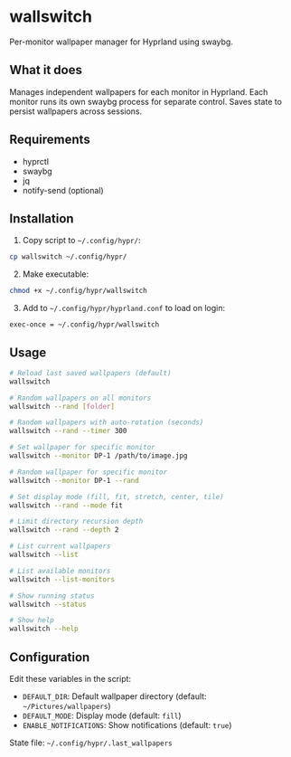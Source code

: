 # wallswitch

Per-monitor wallpaper manager for Hyprland using swaybg.

## What it does

Manages independent wallpapers for each monitor in Hyprland. Each monitor runs its own swaybg process for separate control. Saves state to persist wallpapers across sessions.

## Requirements

- hyprctl
- swaybg
- jq
- notify-send (optional)

## Installation

1. Copy script to `~/.config/hypr/`:
```bash
cp wallswitch ~/.config/hypr/
```

2. Make executable:
```bash
chmod +x ~/.config/hypr/wallswitch
```

3. Add to `~/.config/hypr/hyprland.conf` to load on login:
```
exec-once = ~/.config/hypr/wallswitch
```

## Usage

```bash
# Reload last saved wallpapers (default)
wallswitch

# Random wallpapers on all monitors
wallswitch --rand [folder]

# Random wallpapers with auto-rotation (seconds)
wallswitch --rand --timer 300

# Set wallpaper for specific monitor
wallswitch --monitor DP-1 /path/to/image.jpg

# Random wallpaper for specific monitor
wallswitch --monitor DP-1 --rand

# Set display mode (fill, fit, stretch, center, tile)
wallswitch --rand --mode fit

# Limit directory recursion depth
wallswitch --rand --depth 2

# List current wallpapers
wallswitch --list

# List available monitors
wallswitch --list-monitors

# Show running status
wallswitch --status

# Show help
wallswitch --help
```

## Configuration

Edit these variables in the script:

- `DEFAULT_DIR`: Default wallpaper directory (default: `~/Pictures/wallpapers`)
- `DEFAULT_MODE`: Display mode (default: `fill`)
- `ENABLE_NOTIFICATIONS`: Show notifications (default: `true`)

State file: `~/.config/hypr/.last_wallpapers`
